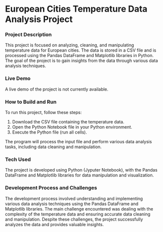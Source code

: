 # European Cities Temperature Data Analysis Project

### Project Description
This project is focused on analyzing, cleaning, and manipulating temperature data for European cities. The data is stored in a CSV file and is processed using the Pandas DataFrame and Matplotlib libraries in Python. The goal of the project is to gain insights from the data through various data analysis techniques.

### Live Demo
A live demo of the project is not currently available.

### How to Build and Run
To run this project, follow these steps:
1. Download the CSV file containing the temperature data.
2. Open the Python Notebook file in your Python environment.
3. Execute the Python file (run all cells).

The program will process the input file and perform various data analysis tasks, including data cleaning and manipulation.

### Tech Used
The project is developed using Python (Jyputer Notebook), with the Pandas DataFrame and Matplotlib libraries for data manipulation and visualization.

### Development Process and Challenges
The development process involved understanding and implementing various data analysis techniques using the Pandas DataFrame and Matplotlib libraries. The main challenge encountered was dealing with the complexity of the temperature data and ensuring accurate data cleaning and manipulation. Despite these challenges, the project successfully analyzes the data and provides valuable insights.
